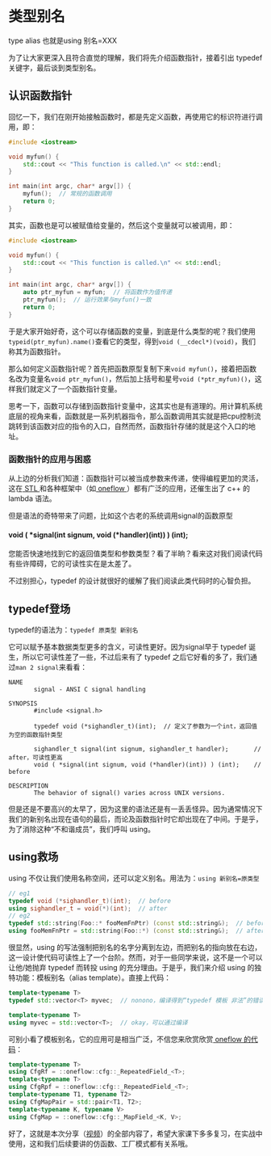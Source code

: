 # 类型别名

type alias 也就是using 别名=XXX

为了让大家更深入且符合直觉的理解，我们将先介绍函数指针，接着引出 typedef 关键字，最后谈到类型别名。

## 认识函数指针

回忆一下，我们在刚开始接触函数时，都是先定义函数，再使用它的标识符进行调用，即：

```c++
#include <iostream>

void myfun() {
	std::cout << "This function is called.\n" << std::endl;
}

int main(int argc, char* argv[]) {
	myfun();  // 常规的函数调用
	return 0;
}
```

其实，函数也是可以被赋值给变量的，然后这个变量就可以被调用，即：

```c++
#include <iostream>

void myfun() {
	std::cout << "This function is called.\n" << std::endl;
}

int main(int argc, char* argv[]) {
	auto ptr_myfun = myfun;  // 将函数作为值传递
	ptr_myfun();  // 运行效果与myfun()一致
	return 0;
}
```

于是大家开始好奇，这个可以存储函数的变量，到底是什么类型的呢？我们使用`typeid(ptr_myfun).name()`查看它的类型，得到`void (__cdecl*)(void)`，我们称其为函数指针。

那么如何定义函数指针呢？首先把函数原型复制下来`void myfun()`，接着把函数名改为变量名`void ptr_myfun()`，然后加上括号和星号`void (*ptr_myfun)()`，这样我们就定义了一个函数指针变量。

思考一下，函数可以存储到函数指针变量中，这其实也是有道理的。用计算机系统底层的视角来看，函数就是一系列机器指令，那么函数调用其实就是把cpu控制流跳转到该函数对应的指令的入口，自然而然，函数指针存储的就是这个入口的地址。

### 函数指针的应用与困惑

从上边的分析我们知道：函数指针可以被当成参数来传递，使得编程更加的灵活，这在[ STL ](https://github.com/microsoft/STL/blob/main/stl/src/cthread.cpp#L109)和各种框架中（如[ oneflow ](https://github.com/Oneflow-Inc/oneflow/blob/master/oneflow/core/intrusive/ref.h#L58)）都有广泛的应用，还催生出了 c++ 的 lambda 语法。

但是语法的奇特带来了问题，比如这个古老的系统调用signal的函数原型

#### void ( \*signal(int signum, void (\*handler)(int)) ) (int);

您能否快速地找到它的返回值类型和参数类型？看了半晌？看来这对我们阅读代码有些许障碍，它的可读性实在是太差了。

不过别担心，typedef 的设计就很好的缓解了我们阅读此类代码时的心智负担。

## typedef登场

typedef的语法为：`typedef 原类型 新别名`

它可以赋予基本数据类型更多的含义，可读性更好。因为signal早于 typedef 诞生，所以它可读性差了一些，不过后来有了 typedef 之后它好看的多了，我们通过` man 2 signal `来看看：

```
NAME
       signal - ANSI C signal handling

SYNOPSIS
       #include <signal.h>

       typedef void (*sighandler_t)(int);  // 定义了参数为一个int，返回值为空的函数指针类型
       
       sighandler_t signal(int signum, sighandler_t handler);  		// after，可读性更高
       void ( *signal(int signum, void (*handler)(int)) ) (int);	// before

DESCRIPTION
       The behavior of signal() varies across UNIX versions.
```

但是还是不要高兴的太早了，因为这里的语法还是有一丢丢怪异。因为通常情况下我们的新别名出现在语句的最后，而论及函数指针时它却出现在了中间。于是乎，为了消除这种“不和谐成员”，我们呼叫 using。

## using救场

using 不仅让我们使用名称空间，还可以定义别名。用法为：`using 新别名=原类型`

```c++
// eg1
typedef void (*sighandler_t)(int);  // before
using sighandler_t = void(*)(int);  // after
// eg2
typedef std::string(Foo::* fooMemFnPtr) (const std::string&);  // before
using fooMemFnPtr = std::string(Foo::*) (const std::string&);  // after
```

很显然，using 的写法强制把别名的名字分离到左边，而把别名的指向放在右边，这一设计使代码可读性上了一个台阶。然而，对于一些同学来说，这不是一个可以让他/她抛弃 typedef 而转投 using 的充分理由。于是乎，我们来介绍 using 的独特功能：模板别名（alias template）。直接上代码：

```c++
template<typename T>
typedef std::vector<T> myvec;  // nonono，编译得到“typedef 模板 非法”的错误提示

template<typename T>
using myvec = std::vector<T>;  // okay，可以通过编译
```

可别小看了模板别名，它的应用可是相当广泛，不信您来欣赏欣赏[ oneflow 的代码](https://github.com/Oneflow-Inc/oneflow/blob/master/oneflow/core/common/cfg.h#L30)：

```c++
template<typename T>
using CfgRf = ::oneflow::cfg::_RepeatedField_<T>;
template<typename T>
using CfgRpf = ::oneflow::cfg::_RepeatedField_<T>;
template<typename T1, typename T2>
using CfgMapPair = std::pair<T1, T2>;
template<typename K, typename V>
using CfgMap = ::oneflow::cfg::_MapField_<K, V>;
```

好了，这就是本次分享（[视频](https://www.bilibili.com/video/BV1Cq4y1A7Zk)）的全部内容了，希望大家课下多多复习，在实战中使用，这和我们后续要讲的仿函数、工厂模式都有关系哦。
